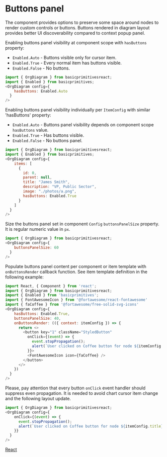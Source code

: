 # Buttons panel

The component provides options to preserve some space around nodes to render custom controls or buttons. Buttons rendered in diagram layout provides better UI discoverability compared to context popup panel.

Enabling buttons panel visibility at component scope with `hasButtons` property:
* `Enabled.Auto` - Buttons visible only for cursor item.
* `Enabled.True` - Every normal item has buttons visible.
* `Enabled.False` - No buttons.

```JavaScript
import { OrgDiagram } from basicprimitivesreact;
import { Enabled } from basicprimitives;
<OrgDiagram config={
    hasButtons: Enabled.Auto
  }
/>
```

Enabling buttons panel visibility individually per `ItemConfig` with similar 'hasButtons' property:
* `Enabled.Auto` - Buttons panel visibility depends on component scope `hasButtons` value.
* `Enabled.True` - Has buttons visible.
* `Enabled.False` - No buttons panel.

```JavaScript
import { OrgDiagram } from basicprimitivesreact;
import { Enabled } from basicprimitives;
<OrgDiagram config={
    items: [
      {
        id: 0,
        parent: null,
        title: "James Smith",
        description: "VP, Public Sector",
        image: "./photos/a.png",
        hasButtons: Enabled.True
      }
    ]
  }
/>
```

Size the buttons panel set in component `Config` `buttonsPanelSize` property. It is regular numeric value in `px`.

```JavaScript
import { OrgDiagram } from basicprimitivesreact;
<OrgDiagram config={
    buttonsPanelSize: 60
  }
/>
```

Populate buttons panel content per component or item template with `onButtonsRender` callback function. See item template definition in the following example:

```JavaScript
import React, { Component } from 'react';
import { OrgDiagram } from basicprimitivesreact;
import { Enabled } from 'basicprimitives';
import { FontAwesomeIcon } from '@fortawesome/react-fontawesome'
import { faCoffee } from '@fortawesome/free-solid-svg-icons'
<OrgDiagram config={
    hasButtons: Enabled.True,
    buttonsPanelSize: 40,
    onButtonsRender: (({ context: itemConfig }) => {
      return <>
        <button key="1" className="StyledButton"
          onClick={(event) => {
            event.stopPropagation();
            alert(`User clicked on Coffee button for node ${itemConfig.title}`)
          }}>
          <FontAwesomeIcon icon={faCoffee} />
        </button>
      </>
    })
  }
/>
```

Please, pay attention that every button `onClick` event handler should suppress even propagation. It is needed to avoid chart cursor item change and the following layout update.

```JavaScript
import { OrgDiagram } from basicprimitivesreact;
<OrgDiagram config={
    onClick={(event) => {
      event.stopPropagation();
      alert(`User clicked on Coffee button for node ${itemConfig.title}`)
    }}
  }
/>
```

[React](../src/Samples/ButtonsPanel.jsx)
